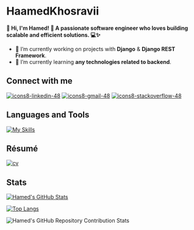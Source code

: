 # HaamedKhosravii

**👋 Hi, I'm Hamed! 🚀 A passionate software engineer who loves building scalable and efficient solutions. 💻✨**

- 🔭 I’m currently working on projects with **Django** & **Django REST Framework**.
- 🌱 I’m currently learning **any technologies related to backend**.


## Connect with me
[![icons8-linkedin-48](https://user-images.githubusercontent.com/74541595/179397144-552658c1-0a28-46b5-be2b-3fbf85ace9d8.png)](https://www.linkedin.com/in/hmdkhsrvee)
[![icons8-gmail-48](https://user-images.githubusercontent.com/74541595/179397245-37cdb849-4283-4f70-956c-f2e739e44401.png)](mailto:hamedkhosravi.work@gmail.com)
[![icons8-stackoverflow-48](https://user-images.githubusercontent.com/74541595/208392168-91b0449f-d986-4799-9745-5bffba469a26.png)](https://stackoverflow.com/users/20813604/hamed-khosravi)


## Languages and Tools
[![My Skills](https://skillicons.dev/icons?i=py,django,postgres,mysql,redis,linux,git,docker," )](https://skillicons.dev)


## Résumé
[![cv](https://user-images.githubusercontent.com/74541595/180615167-4281c951-07e0-4350-be9b-63f8836b7f70.png)](https://drive.google.com/file/d/1rZ31kt7ZKaIxHDH1Jqu5E6lsrU3buPHE/view?usp=sharing)


## Stats
[![Hamed's GitHub Stats](https://github-readme-stats.vercel.app/api?username=HaamedKhosravii)](https://github.com/anuraghazra/github-readme-stats)

[![Top Langs](https://github-readme-stats.vercel.app/api/top-langs/?username=HaamedKhosravii&hide=javascript,html,css,scss&layout=compact)](https://github.com/anuraghazra/github-readme-stats)

![Hamed's GitHub Repository Contribution Stats](https://github-contributor-stats.vercel.app/api?username=HaamedKhosravii&combine_all_yearly_contributions=true&limit=5&order_by=stars)


